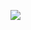 <a href="" target="_blank"><img src="https://img.shields.io/badge/kyhui1115@gmail.com-2B3467?style=flat-square&logo=Gmail&logoColor=CFD2CF"/></a>
